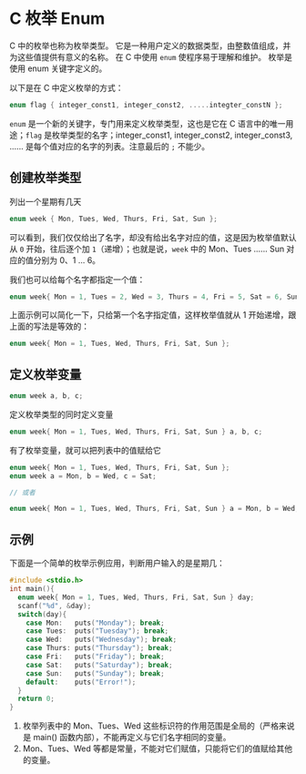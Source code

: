 C 枚举 Enum
===

C 中的枚举也称为枚举类型。 它是一种用户定义的数据类型，由整数值组成，并为这些值提供有意义的名称。 在 C 中使用 `enum` 使程序易于理解和维护。 枚举是使用 enum 关键字定义的。

以下是在 C 中定义枚举的方式：

```c
enum flag { integer_const1, integer_const2, .....integter_constN };
```

`enum` 是一个新的关键字，专门用来定义枚举类型，这也是它在 C 语言中的唯一用途；`flag` 是枚举类型的名字；integer_const1, integer_const2, integer_const3, ...... 是每个值对应的名字的列表。注意最后的 `;` 不能少。


## 创建枚举类型

列出一个星期有几天

```c
enum week { Mon, Tues, Wed, Thurs, Fri, Sat, Sun };
```

可以看到，我们仅仅给出了名字，却没有给出名字对应的值，这是因为枚举值默认从 `0` 开始，往后逐个加 `1`（递增）；也就是说，`week` 中的 Mon、Tues ...... Sun 对应的值分别为 0、1 ... 6。

我们也可以给每个名字都指定一个值：

```c
enum week{ Mon = 1, Tues = 2, Wed = 3, Thurs = 4, Fri = 5, Sat = 6, Sun = 7 };
```

上面示例可以简化一下，只给第一个名字指定值，这样枚举值就从 1 开始递增，跟上面的写法是等效的：

```c
enum week{ Mon = 1, Tues, Wed, Thurs, Fri, Sat, Sun };
```

## 定义枚举变量

```c
enum week a, b, c;
```

定义枚举类型的同时定义变量

```c
enum week{ Mon = 1, Tues, Wed, Thurs, Fri, Sat, Sun } a, b, c;
```

有了枚举变量，就可以把列表中的值赋给它

```c
enum week{ Mon = 1, Tues, Wed, Thurs, Fri, Sat, Sun };
enum week a = Mon, b = Wed, c = Sat;

// 或者

enum week{ Mon = 1, Tues, Wed, Thurs, Fri, Sat, Sun } a = Mon, b = Wed, c = Sat;
```

## 示例

下面是一个简单的枚举示例应用，判断用户输入的是星期几：

```c
#include <stdio.h>
int main(){
  enum week{ Mon = 1, Tues, Wed, Thurs, Fri, Sat, Sun } day;
  scanf("%d", &day);
  switch(day){
    case Mon:   puts("Monday"); break;
    case Tues:  puts("Tuesday"); break;
    case Wed:   puts("Wednesday"); break;
    case Thurs: puts("Thursday"); break;
    case Fri:   puts("Friday"); break;
    case Sat:   puts("Saturday"); break;
    case Sun:   puts("Sunday"); break;
    default:    puts("Error!");
  }
  return 0;
}
```

1. 枚举列表中的 Mon、Tues、Wed 这些标识符的作用范围是全局的（严格来说是 main() 函数内部），不能再定义与它们名字相同的变量。
2. Mon、Tues、Wed 等都是常量，不能对它们赋值，只能将它们的值赋给其他的变量。